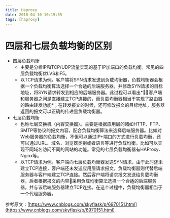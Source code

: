 ```yaml
---
title: Haproxy
date: 2018-04-10 10:19:55
tags: [haproxy]
---
```


# 四层和七层负载均衡的区别
- 四层负载均衡
  - 主要是分析IP和TCP/UDP流量实现的基于IP加端口的负载均衡。常见的四层负载均衡优LVS和F5。
  - 以TCP请求为例。客户端将SYN请求发送到负载均衡器，负载均衡器会根据一个负载均衡算法选择一个合适的后端服务器，并修改SYN请求的目标地址，将SYN请求转发到相应的后端服务器。此过程可以看出*客户端和服务器之间是直接建立TCP连接的，而负载均衡器相当于实现了路由器的路由转发功能*；在转发报文的时候，还可修改报文的目标地址，服务器返回的报文可以正确的传递黑负载均衡器。
- 七层负载均衡
  - 也称七层交换机（内容交换器）。主要是根据应用层的诸如HTTP、FTP、SMTP等协议的报文内容，配合负载均衡算法来选择后端服务器。比如对Web服务器的负载均衡，不但可以通过IP+端口的方式进行负载均衡，还可以通过URL、域名、浏览器类别或者语言等进行负载均衡。比如可以实现不同域名访问不同的网站的功能。常见的七层负载均衡器有HAProxy、Nginx等。
  - 以TCP请求为例。客户端向七层负载均衡器发送SYN请求，由于此时还未建立TCP连接，客户端还未发送应用层请求报文，负载均衡器则代替后端服务器与客户端建立TCP连接。然后客户端将请求报文发送给负载均衡器，后者根据报文的内容采用负载均衡算法选择一个合适的后端服务器，并与该后端服务器建立TCP连接。在这个过程中，负载均衡器相当于一个代理服务器。

<!--more-->

参考原文：[https://www.cnblogs.com/skyflask/p/6970151.html](https://www.cnblogs.com/skyflask/p/6970151.html)
